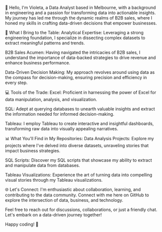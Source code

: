 👋 Hello, I'm Violeta, a Data Analyst based in Melbourne, with a background in engineering and a passion for transforming data into actionable insights. My journey has led me through the dynamic realms of B2B sales, where I honed my skills in crafting data-driven decisions that empower businesses.

🚀 What I Bring to the Table:
Analytical Expertise: Leveraging a strong engineering foundation, I specialize in dissecting complex datasets to extract meaningful patterns and trends.

B2B Sales Acumen: Having navigated the intricacies of B2B sales, I understand the importance of data-backed strategies to drive revenue and enhance business performance.

Data-Driven Decision Making: My approach revolves around using data as the compass for decision-making, ensuring precision and efficiency in every step.

💻 Tools of the Trade:
Excel: Proficient in harnessing the power of Excel for data manipulation, analysis, and visualization.

SQL: Adept at querying databases to unearth valuable insights and extract the information needed for informed decision-making.

Tableau: I employ Tableau to create interactive and insightful dashboards, transforming raw data into visually appealing narratives.

📊 What You'll Find in My Repositories:
Data Analysis Projects: Explore my projects where I've delved into diverse datasets, unraveling stories that impact business strategies.

SQL Scripts: Discover my SQL scripts that showcase my ability to extract and manipulate data from databases.

Tableau Visualizations: Experience the art of turning data into compelling visual stories through my Tableau visualizations.

🌐 Let's Connect:
I'm enthusiastic about collaboration, learning, and contributing to the data community. Connect with me here on GitHub to explore the intersection of data, business, and technology.

Feel free to reach out for discussions, collaborations, or just a friendly chat. Let's embark on a data-driven journey together!

Happy coding! 🚀

<!---
frozenberry/frozenberry is a ✨ special ✨ repository because its `README.md` (this file) appears on your GitHub profile.
You can click the Preview link to take a look at your changes.
--->
